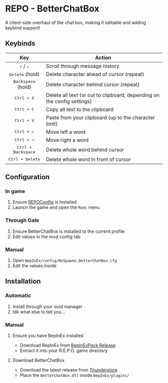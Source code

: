 # REPO - BetterChatBox

A client-side overhaul of the chat box, making it editable and adding keybind support!

## Keybinds

|                   Key                   | Action                                                                  |
| :-------------------------------------: | ----------------------------------------------------------------------- |
| <kbd>&#8593;</kbd> / <kbd>&#8595;</kbd> | Scroll through message history                                          |
|        <kbd>Delete</kbd> (hold)         | Delete character ahead of cursor (repeat)                               |
|       <kbd>Backspace</kbd> (hold)       | Delete character behind cursor (repeat)                                 |
|           <kbd>Ctrl + X</kbd>           | Delete all text (or cut to clipboard, depending on the config settings) |
|           <kbd>Ctrl + C</kbd>           | Copy all text to the clipboard                                          |
|           <kbd>Ctrl + V</kbd>           | Paste from your clipboard (up to the character limit)                   |
|        <kbd>Ctrl + &#8592;</kbd>        | Move left a word                                                        |
|        <kbd>Ctrl + &#8594;</kbd>        | Move right a word                                                       |
|       <kbd>Ctrl + Backspace</kbd>       | Delete whole word behind cursor                                         |
|        <kbd>Ctrl + Delete</kbd>         | Delete whole word in front of cursor                                    |

## Configuration

### In game

1. Ensure [REPOConfig](https://thunderstore.io/c/repo/p/nickklmao/REPOConfig/) is installed
2. Launch the game and open the `Mods` menu

### Through Gale

1. Ensure BetterChatBox is installed to the current profile
2. Edit values in the mod config tab


### Manual

1. Open `BepInEx/config/NoSpawnn.BetterChatBox.cfg`
2. Edit the values inside

## Installation

### Automatic

1. Install through your mod manager
2. Idk what else to tell you...

### Manual

1. Ensure you have BepInEx installed
    - Download BepInEx from [BepInExPack Release](https://thunderstore.io/c/repo/p/BepInEx/BepInExPack/)
    - Extract it into your R.E.P.O. game directory

2. Download BetterChatBox
    - Download the latest release from [Thunderstore](https://thunderstore.io/c/repo/p/NoSpawnn/BetterChatBox/)
    - Place the `BetterChatBox.dll` inside `BepInEx/plugins/`
